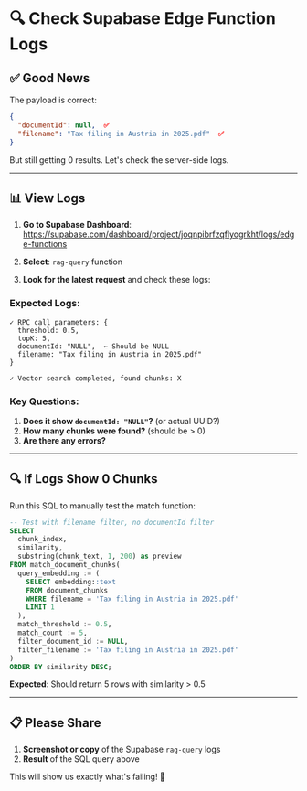 # 🔍 Check Supabase Edge Function Logs

## ✅ **Good News**

The payload is correct:
```json
{
  "documentId": null,  ✅
  "filename": "Tax filing in Austria in 2025.pdf"  ✅
}
```

But still getting 0 results. Let's check the server-side logs.

---

## 📊 **View Logs**

1. **Go to Supabase Dashboard**:
   https://supabase.com/dashboard/project/joqnpibrfzqflyogrkht/logs/edge-functions

2. **Select**: `rag-query` function

3. **Look for the latest request** and check these logs:

### Expected Logs:

```
✓ RPC call parameters: {
  threshold: 0.5,
  topK: 5,
  documentId: "NULL",  ← Should be NULL
  filename: "Tax filing in Austria in 2025.pdf"
}

✓ Vector search completed, found chunks: X
```

### Key Questions:

1. **Does it show `documentId: "NULL"`?** (or actual UUID?)
2. **How many chunks were found?** (should be > 0)
3. **Are there any errors?**

---

## 🔍 **If Logs Show 0 Chunks**

Run this SQL to manually test the match function:

```sql
-- Test with filename filter, no documentId filter
SELECT 
  chunk_index,
  similarity,
  substring(chunk_text, 1, 200) as preview
FROM match_document_chunks(
  query_embedding := (
    SELECT embedding::text 
    FROM document_chunks 
    WHERE filename = 'Tax filing in Austria in 2025.pdf'
    LIMIT 1
  ),
  match_threshold := 0.5,
  match_count := 5,
  filter_document_id := NULL,
  filter_filename := 'Tax filing in Austria in 2025.pdf'
)
ORDER BY similarity DESC;
```

**Expected**: Should return 5 rows with similarity > 0.5

---

## 📋 **Please Share**

1. **Screenshot or copy** of the Supabase `rag-query` logs
2. **Result** of the SQL query above

This will show us exactly what's failing! 🎯

